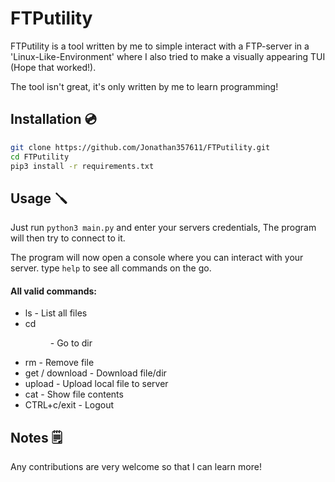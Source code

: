 # FTPutility 
FTPutility is a tool written by me to simple interact with a FTP-server in a 'Linux-Like-Environment' where I also tried to make a visually appearing TUI (Hope that worked!).

The tool isn't great, it's only written by me to learn programming!

## Installation 💿
```bash
git clone https://github.com/Jonathan357611/FTPutility.git
cd FTPutility
pip3 install -r requirements.txt
```
## Usage 🪛
Just run ```python3 main.py``` and enter your servers credentials,
The program will then try to connect to it.

The program will now open a console where you can interact with your server.
type ```help``` to see all commands on the go.

#### All valid commands:
- ls             - List all files
- cd <dir>       - Go to dir
- rm <file>      - Remove file
- get / download - Download file/dir
- upload         - Upload local file to server
- cat <file>     - Show file contents
- CTRL+c/exit    - Logout
  
## Notes 🗒️
Any contributions are very welcome so that I can learn more!
